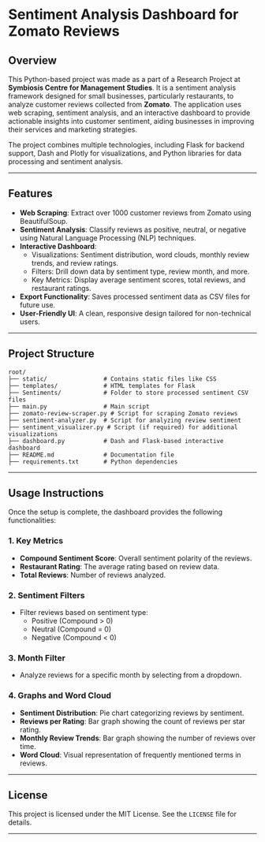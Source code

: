 # **Sentiment Analysis Dashboard for Zomato Reviews**

## **Overview**

This Python-based project was made as a part of a Research Project at <b> Symbiosis Centre for Management Studies</b>. It is a sentiment analysis framework designed for small businesses, particularly restaurants, to analyze customer reviews collected from **Zomato**. The application uses web scraping, sentiment analysis, and an interactive dashboard to provide actionable insights into customer sentiment, aiding businesses in improving their services and marketing strategies.

The project combines multiple technologies, including Flask for backend support, Dash and Plotly for visualizations, and Python libraries for data processing and sentiment analysis.

---

## **Features**

- **Web Scraping**: Extract over 1000 customer reviews from Zomato using BeautifulSoup.
- **Sentiment Analysis**: Classify reviews as positive, neutral, or negative using Natural Language Processing (NLP) techniques.
- **Interactive Dashboard**:
  - Visualizations: Sentiment distribution, word clouds, monthly review trends, and review ratings.
  - Filters: Drill down data by sentiment type, review month, and more.
  - Key Metrics: Display average sentiment scores, total reviews, and restaurant ratings.
- **Export Functionality**: Saves processed sentiment data as CSV files for future use.
- **User-Friendly UI**: A clean, responsive design tailored for non-technical users.

---

## **Project Structure**

```plaintext
root/
├── static/                # Contains static files like CSS
├── templates/             # HTML templates for Flask
├── Sentiments/            # Folder to store processed sentiment CSV files
├── main.py                # Main script
├── zomato-review-scraper.py # Script for scraping Zomato reviews
├── sentiment-analyzer.py  # Script for analyzing review sentiment
├── sentiment_visualizer.py # Script (if required) for additional visualizations
├── dashboard.py           # Dash and Flask-based interactive dashboard
├── README.md              # Documentation file
├── requirements.txt       # Python dependencies
```
---
## Usage Instructions

Once the setup is complete, the dashboard provides the following functionalities:

### 1. **Key Metrics**
   - **Compound Sentiment Score**: Overall sentiment polarity of the reviews.
   - **Restaurant Rating**: The average rating based on review data.
   - **Total Reviews**: Number of reviews analyzed.

### 2. **Sentiment Filters**
   - Filter reviews based on sentiment type:
     - Positive (Compound > 0)
     - Neutral (Compound = 0)
     - Negative (Compound < 0)

### 3. **Month Filter**
   - Analyze reviews for a specific month by selecting from a dropdown.

### 4. **Graphs and Word Cloud**
   - **Sentiment Distribution**: Pie chart categorizing reviews by sentiment.
   - **Reviews per Rating**: Bar graph showing the count of reviews per star rating.
   - **Monthly Review Trends**: Bar graph showing the number of reviews over time.
   - **Word Cloud**: Visual representation of frequently mentioned terms in reviews.

---

## License

This project is licensed under the MIT License. See the `LICENSE` file for details.

---
